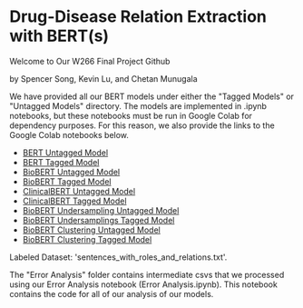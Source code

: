 # Drug-Disease Relation Extraction with BERT(s)

Welcome to Our W266 Final Project Github

by
Spencer Song, Kevin Lu, and Chetan Munugala

We have provided all our BERT models under either the "Tagged Models" or "Untagged Models" directory. The models are implemented in .ipynb notebooks, but these notebooks must be run in Google Colab for dependency purposes. For this reason, we also provide the links to the Google Colab notebooks below. 

* [BERT Untagged Model](https://colab.research.google.com/drive/1RSBjxmmrIyEJtPQg1Kejf0GzFyd3BCmj?usp=sharing)
* [BERT Tagged Model](https://colab.research.google.com/drive/14SCWfhd4Bwx6bk-HAAXvagE9RTQ1gLMf?usp=sharing)
* [BioBERT Untagged Model](https://colab.research.google.com/drive/15Zclj1R9ln6mHq2IMKoFQ_htSWzkWmeR?usp=sharing)
* [BioBERT Tagged Model](https://colab.research.google.com/drive/1mh9OU53UWJhd3TBNbJnN4aJuSqaEzsrL?usp=sharing)
* [ClinicalBERT Untagged Model](https://colab.research.google.com/drive/1yYPjZHO7xKgK0TsX-vDjPQ95aEBGN-3v?usp=sharing)
* [ClinicalBERT Tagged Model](https://colab.research.google.com/drive/1lPqaxthV-HnhnKUr1koAlf5oCbeut8uR?usp=sharing)
* [BioBERT Undersampling Untagged Model](https://colab.research.google.com/drive/1JRwa7l356-ha2nBtuD3tRKOlQs7RkCzC?usp=sharing)
* [BioBERT Undersamplings Tagged Model](https://colab.research.google.com/drive/1UlybUhjguSShMYvso8lcwxg4sEPKPL5s?usp=sharing)
* [BioBERT Clustering Untagged Model](https://colab.research.google.com/drive/1dZXPJL6YLnKrZVKzAFSQtOKWJeqzf1t6?usp=sharing)
* [BioBERT Clustering Tagged Model](https://colab.research.google.com/drive/1CKWQGGBaJvR0dcRa5nphvK9zs7onBEzd?usp=sharing)

Labeled Dataset: 'sentences_with_roles_and_relations.txt'.

The "Error Analysis" folder contains intermediate csvs that we processed using our Error Analysis notebook (Error Analysis.ipynb). This notebook contains the code for all of our analysis of our models. 
